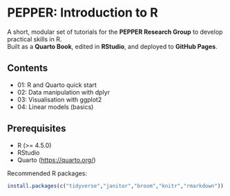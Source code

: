 # PEPPER: Introduction to R

A short, modular set of tutorials for the **PEPPER Research Group** to develop practical skills in R.  
Built as a **Quarto Book**, edited in **RStudio**, and deployed to **GitHub Pages**.

## Contents
- 01: R and Quarto quick start
- 02: Data manipulation with dplyr
- 03: Visualisation with ggplot2
- 04: Linear models (basics)

## Prerequisites
- R (>= 4.5.0)
- RStudio
- Quarto (<https://quarto.org/>)

Recommended R packages:
```r
install.packages(c("tidyverse","janitor","broom","knitr","rmarkdown"))
```